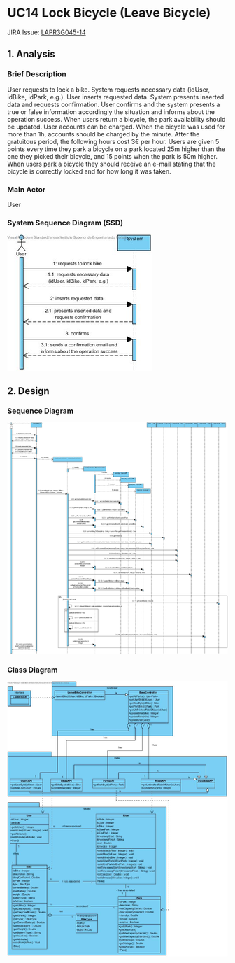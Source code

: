 # **UC14 Lock Bicycle (Leave Bicycle)**

JIRA Issue: [LAPR3G045-14](https://jira.dei.isep.ipp.pt:8443/browse/LAPR3G045-14)

## **1. Analysis**

### Brief Description

User requests to lock a bike. System requests necessary data (idUser, idBike, idPark, e.g.). User inserts requested data. System presents inserted data and requests confirmation. User confirms and the system presents a true or false information accordingly the situation and informs about the operation success.
When users return a bicycle, the park availability should be updated.
User accounts can be charged. 
When the bicycle was used for more than 1h, accounts should be charged by the minute. 
After the gratuitous period, the following hours cost 3€ per hour. 
Users are given 5 points every time they park a bicycle on a park located 25m higher than the one they picked their bicycle, and 15 points when the park is 50m higher.
When users park a bicycle they should receive an e-mail stating that the bicycle is correctly locked and for how long it was taken. 

### Main Actor

User

### System Sequence Diagram (SSD)

![UC14-SSD.jpg](UC14-SSD.jpg)

## **2. Design**

### Sequence Diagram

![UC14-Design-Sequence.jpg](UC14-Design-Sequence.jpg)

### Class Diagram

![UC14-Design-Class.jpg](UC14-Design-Class.jpg)

